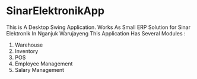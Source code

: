# SinarElektronikApp
This is A Desktop Swing Application. Works As Small ERP Solution for Sinar Elektronik In Nganjuk Warujayeng
This Application Has Several Modules : 
1. Warehouse
2. Inventory
3. POS
4. Employee Management
5. Salary Management
